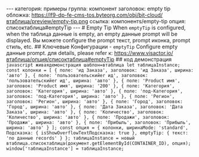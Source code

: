 --- категория: примеры группа: компонент заголовок: empty tip обложка: https://lf9-dp-fe-cms-tos.byteorg.com/obj/bit-cloud/втаблица/preview/empty-tip.png ссылка: компонентs/empty-tip опция: списоктаблица#emptyTip --- # Empty Tip When `emptyTip` is configured, when the таблица данные is empty, an empty данные prompt will be displayed. Вы можете configure the prompt текст, prompt иконка, prompt стиль, etc. ## Ключевые Конфигурации - `emptyTip` Configure empty данные prompt. для details, please refer к: https://www.visactor.io/втаблица/опция/списоктаблица#emptyTip ## код демонстрация ```javascript живаядемонстрация шаблон=втаблица let таблицаInstance; const колонки = [ { поле: 'ид Заказа', заголовок: 'ид Заказа', ширина: 'авто' }, { поле: 'пользовательскийer ид', заголовок: 'пользовательскийer ид', ширина: 'авто' }, { поле: 'Product имя', заголовок: 'Product имя', ширина: '200' }, { поле: 'Категория', заголовок: 'Категория', ширина: 'авто' }, { поле: 'под-Категория', заголовок: 'под-Категория', ширина: 'авто' }, { поле: 'Регион', заголовок: 'Регион', ширина: 'авто' }, { поле: 'Город', заголовок: 'Город', ширина: 'авто' }, { поле: 'Дата Заказа', заголовок: 'Дата Заказа', ширина: 'авто' }, { поле: 'Количество', заголовок: 'Количество', ширина: 'авто' }, { поле: 'Продажи', заголовок: 'Продажи', ширина: 'авто' }, { поле: 'Прибыль', заголовок: 'Прибыль', ширина: 'авто' } ]; const опция = { колонки, ширинаMode: 'standard', Подсказка: { isShowOverflowTextПодсказка: true }, emptyTip: { текст: 'no данные records' } }; таблицаInstance = новый втаблица.списоктаблица(документ.getElementById(CONTAINER_ID), опция); window['таблицаInstance'] = таблицаInstance; ``` 